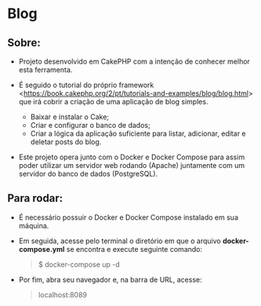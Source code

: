 # Blog

## Sobre:
- Projeto desenvolvido em CakePHP com a intenção de conhecer melhor esta ferramenta.
- É seguido o tutorial do próprio framework <<https://book.cakephp.org/2/pt/tutorials-and-examples/blog/blog.html>> que irá cobrir a criação de uma aplicação de blog simples.
    - Baixar e instalar o Cake;
    - Criar e configurar o banco de dados;
    - Criar a lógica da aplicação suficiente para listar, adicionar, editar e deletar posts do blog.

- Este projeto opera junto com o Docker e Docker Compose para assim poder utilizar um servidor web rodando (Apache) juntamente com um servidor do banco de dados (PostgreSQL).

## Para rodar:
- É necessário possuir o Docker e Docker Compose instalado em sua máquina.
- Em seguida, acesse pelo terminal o diretório em que o arquivo **docker-compose.yml** se encontra e execute seguinte comando:

    > $ docker-compose up -d

- Por fim, abra seu navegador e, na barra de URL, acesse:

    > localhost:8089
